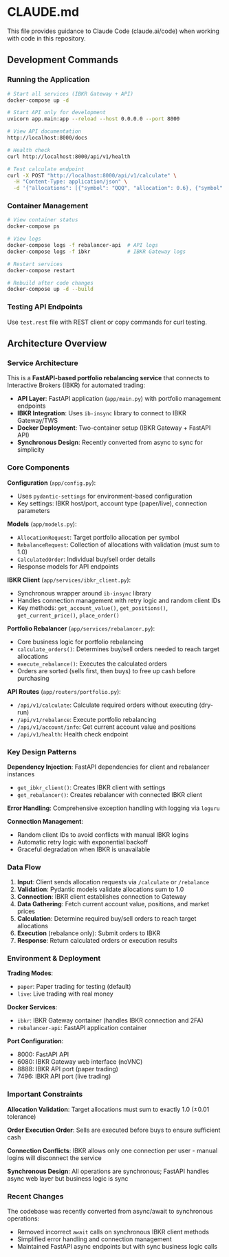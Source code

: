 # CLAUDE.md

This file provides guidance to Claude Code (claude.ai/code) when working with code in this repository.

## Development Commands

### Running the Application
```bash
# Start all services (IBKR Gateway + API)
docker-compose up -d

# Start API only for development
uvicorn app.main:app --reload --host 0.0.0.0 --port 8000

# View API documentation
http://localhost:8000/docs

# Health check
curl http://localhost:8000/api/v1/health

# Test calculate endpoint
curl -X POST "http://localhost:8000/api/v1/calculate" \
  -H "Content-Type: application/json" \
  -d '{"allocations": [{"symbol": "QQQ", "allocation": 0.6}, {"symbol": "SPY", "allocation": 0.4}]}'
```

### Container Management
```bash
# View container status
docker-compose ps

# View logs
docker-compose logs -f rebalancer-api  # API logs
docker-compose logs -f ibkr            # IBKR Gateway logs

# Restart services
docker-compose restart

# Rebuild after code changes
docker-compose up -d --build
```

### Testing API Endpoints
Use `test.rest` file with REST client or copy commands for curl testing.

## Architecture Overview

### Service Architecture
This is a **FastAPI-based portfolio rebalancing service** that connects to Interactive Brokers (IBKR) for automated trading:

- **API Layer**: FastAPI application (`app/main.py`) with portfolio management endpoints
- **IBKR Integration**: Uses `ib-insync` library to connect to IBKR Gateway/TWS
- **Docker Deployment**: Two-container setup (IBKR Gateway + FastAPI API)
- **Synchronous Design**: Recently converted from async to sync for simplicity

### Core Components

**Configuration** (`app/config.py`):
- Uses `pydantic-settings` for environment-based configuration
- Key settings: IBKR host/port, account type (paper/live), connection parameters

**Models** (`app/models.py`):
- `AllocationRequest`: Target portfolio allocation per symbol
- `RebalanceRequest`: Collection of allocations with validation (must sum to 1.0)
- `CalculatedOrder`: Individual buy/sell order details
- Response models for API endpoints

**IBKR Client** (`app/services/ibkr_client.py`):
- Synchronous wrapper around `ib-insync` library
- Handles connection management with retry logic and random client IDs
- Key methods: `get_account_value()`, `get_positions()`, `get_current_price()`, `place_order()`

**Portfolio Rebalancer** (`app/services/rebalancer.py`):
- Core business logic for portfolio rebalancing
- `calculate_orders()`: Determines buy/sell orders needed to reach target allocations
- `execute_rebalance()`: Executes the calculated orders
- Orders are sorted (sells first, then buys) to free up cash before purchasing

**API Routes** (`app/routers/portfolio.py`):
- `/api/v1/calculate`: Calculate required orders without executing (dry-run)
- `/api/v1/rebalance`: Execute portfolio rebalancing
- `/api/v1/account/info`: Get current account value and positions
- `/api/v1/health`: Health check endpoint

### Key Design Patterns

**Dependency Injection**: FastAPI dependencies for client and rebalancer instances
- `get_ibkr_client()`: Creates IBKR client with settings
- `get_rebalancer()`: Creates rebalancer with connected IBKR client

**Error Handling**: Comprehensive exception handling with logging via `loguru`

**Connection Management**: 
- Random client IDs to avoid conflicts with manual IBKR logins
- Automatic retry logic with exponential backoff
- Graceful degradation when IBKR is unavailable

### Data Flow

1. **Input**: Client sends allocation requests via `/calculate` or `/rebalance`
2. **Validation**: Pydantic models validate allocations sum to 1.0
3. **Connection**: IBKR client establishes connection to Gateway
4. **Data Gathering**: Fetch current account value, positions, and market prices
5. **Calculation**: Determine required buy/sell orders to reach target allocations
6. **Execution** (rebalance only): Submit orders to IBKR
7. **Response**: Return calculated orders or execution results

### Environment & Deployment

**Trading Modes**:
- `paper`: Paper trading for testing (default)
- `live`: Live trading with real money

**Docker Services**:
- `ibkr`: IBKR Gateway container (handles IBKR connection and 2FA)
- `rebalancer-api`: FastAPI application container

**Port Configuration**:
- 8000: FastAPI API
- 6080: IBKR Gateway web interface (noVNC)
- 8888: IBKR API port (paper trading)
- 7496: IBKR API port (live trading)

### Important Constraints

**Allocation Validation**: Target allocations must sum to exactly 1.0 (±0.01 tolerance)

**Order Execution Order**: Sells are executed before buys to ensure sufficient cash

**Connection Conflicts**: IBKR allows only one connection per user - manual logins will disconnect the service

**Synchronous Design**: All operations are synchronous; FastAPI handles async web layer but business logic is sync

### Recent Changes

The codebase was recently converted from async/await to synchronous operations:
- Removed incorrect `await` calls on synchronous IBKR client methods
- Simplified error handling and connection management
- Maintained FastAPI async endpoints but with sync business logic calls